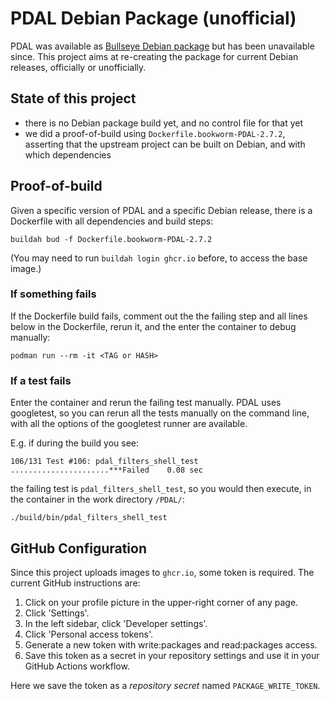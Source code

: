 # PDAL Debian Package (unofficial)

PDAL was available as [Bullseye Debian package](https://packages.debian.org/bullseye/pdal) but has been unavailable since. This project aims at re-creating the package for current Debian releases, officially or unofficially.


## State of this project

- there is no Debian package build yet, and no control file for that yet
- we did a proof-of-build using `Dockerfile.bookworm-PDAL-2.7.2`, asserting that the upstream project can be built on Debian, and with which dependencies


## Proof-of-build

Given a specific version of PDAL and a specific Debian release,
there is a Dockerfile with all dependencies and build steps:

`buildah bud -f Dockerfile.bookworm-PDAL-2.7.2`

(You may need to run `buildah login ghcr.io` before, to access the base image.)


### If something fails

If the Dockerfile build fails, comment out the the failing step
and all lines below in the Dockerfile, rerun it, and the enter
the container to debug manually:

```
podman run --rm -it <TAG or HASH>
```


### If a test fails

Enter the container and rerun the failing test manually. PDAL uses googletest,
so you can rerun all the tests manually on the command line, with all the options
of the googletest runner are available.

E.g. if during the build you see:

```
106/131 Test #106: pdal_filters_shell_test ......................***Failed    0.08 sec
```

the failing test is `pdal_filters_shell_test`, so you would then execute, in the container in the work directory `/PDAL/`:

```
./build/bin/pdal_filters_shell_test
```


## GitHub Configuration

Since this project uploads images to `ghcr.io`, some token is required. The current GitHub instructions are:

1. Click on your profile picture in the upper-right corner of any page.
2. Click 'Settings'.
3. In the left sidebar, click 'Developer settings'.
4. Click 'Personal access tokens'.
5. Generate a new token with write:packages and read:packages access.
6. Save this token as a secret in your repository settings and use it in your GitHub Actions workflow.

Here we save the token as a _repository secret_ named `PACKAGE_WRITE_TOKEN`.
